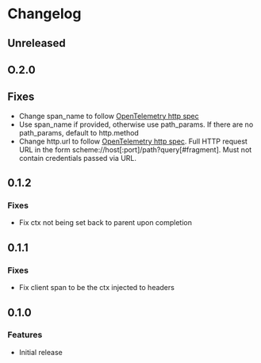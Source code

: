 # Changelog

## Unreleased

## O.2.0

## Fixes

* Change span_name to follow [OpenTelemetry http spec](https://opentelemetry.io/docs/reference/specification/trace/semantic_conventions/http/#name)
* Use span_name if provided, otherwise use path_params. If there are no path_params,
  default to http.method
* Change http.url to follow [OpenTelemetry http spec](https://opentelemetry.io/docs/reference/specification/trace/semantic_conventions/http/#http-client).
  Full HTTP request URL in the form scheme://host[:port]/path?query[#fragment].
  Must not contain credentials passed via URL.

## 0.1.2

### Fixes

* Fix ctx not being set back to parent upon completion

## 0.1.1

### Fixes

* Fix client span to be the ctx injected to headers

## 0.1.0

### Features

* Initial release

